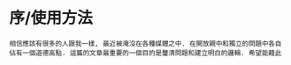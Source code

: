 # 序/使用方法
    相信應該有很多的人跟我一樣, 最近被淹沒在各種媒體之中. 在開放親中和獨立的問題中各自佔有一個道德高點. 這篇的文章最重要的一個目的是釐清問題和建立明白的邏輯. 希望能藉此
<!--stackedit_data:
eyJoaXN0b3J5IjpbMTkwMTk4NTgxNF19
-->